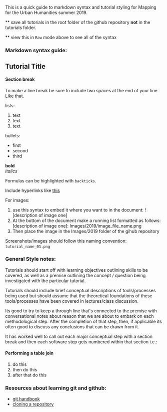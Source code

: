 This is a quick guide to markdown syntax and tutorial styling for Mapping for the Urban Humanities summer 2019.

** save all tutorials in the root folder of the github repository **not** in the tutorials folder.

** view this in `Raw` mode above to see all of the syntax

### Markdown syntax guide:

## Tutorial Title

#### Section break  

To make a line break be sure to include two spaces at the end of your line.
Like that.  

lists:
1. text
2. text
3. text

bullets:
- first
- second
- third

**bold**  
*italics*  

Formulas can be highlighted with `backticks`.

Include hyperlinks like [this](https://data.cityofnewyork.us)

For images:
1. use this syntax to embed it where you want to in the document:
![description of image one]
2. At the bottom of the document make a running list formatted as follows:
[description of image one]: Images/2019/image_file_name.png
3. Then place the image in the Images/2019 folder of the gihub repository

Screenshots/images should follow this naming convention: `tutorial_name_01.png`

### General Style notes:
Tutorials should start off with learning objectives outlining skills to be covered, as well as a premise outlining the concept / question being investigated with the particular tutorial.

Tutorials should include brief conceptual descriptions of tools/processes being used but should assume that the theoretical foundations of these tools/processes have been covered in lectures/class discussion.

Its good to try to keep a through line that's connected to the premise with conversational notes about reason that we are about to embark on each methodological step. After the completion of that step, then, if applicable its often good to discuss any conclusions that can be drawn from it.

It has worked well to call out each major conceptual step with a section break and then each software step gets numbered within that section
i.e.:
#### Performing a table join
1. do this
2. then do this
3. after that do this



### Resources about learning git and github:
- [git handbook](https://guides.github.com/introduction/git-handbook/)
- [cloning a repository](https://help.github.com/en/articles/cloning-a-repository)
